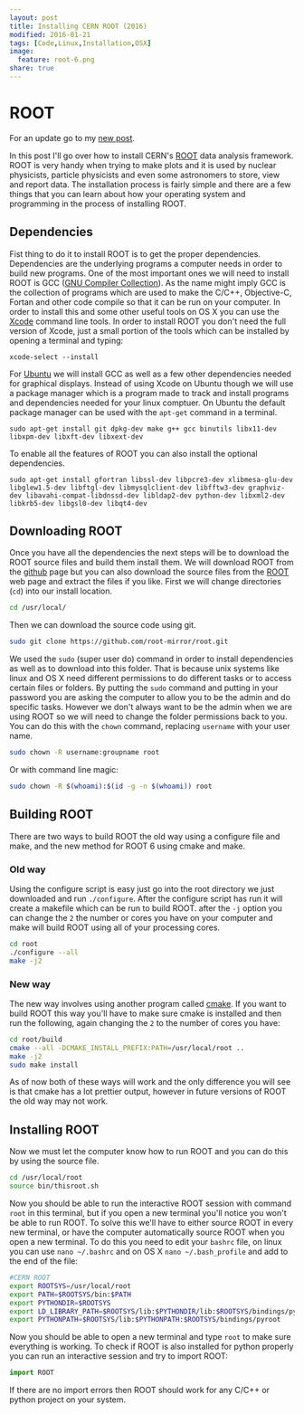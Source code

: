 ```yaml
---
layout: post
title: Installing CERN ROOT (2016)
modified: 2016-01-21
tags: [Code,Linux,Installation,OSX]
image:
  feature: root-6.png
share: true
---
```


# ROOT

For an update go to my [new post].

In this post I'll go over how to install CERN's [ROOT] data analysis framework.
ROOT is very handy when trying to make plots and it is used by nuclear physicists, particle physicists
and even some astronomers to store, view and report data.  The installation process is fairly simple
and there are a few things that you can learn about how your operating system and programming
in the process of installing ROOT.

##  Dependencies

Fist thing to do it to install ROOT is to get the proper dependencies.  Dependencies are the underlying
programs a computer needs in order to build new programs. One of the most important ones we will need
to install ROOT is GCC ([GNU Compiler Collection]). As the name might imply GCC is the collection of
programs which are used to make the C/C++, Objective-C, Fortan and other code compile so that it can
be run on your computer.  In order to install this and some other useful tools on OS X you can use the
[Xcode] command line tools. In order to install ROOT you don't need the full version of Xcode, just a
small portion of the tools which can be installed by opening a terminal and typing:

    xcode-select --install

For [Ubuntu] we will install GCC as well as a few other dependencies needed for graphical displays.
Instead of using Xcode on Ubuntu though we will use a package manager which is a program made
to track and install programs and dependencies needed for your linux comptuer.  On Ubuntu the
default package manager can be used with the `apt-get` command in a terminal.

    sudo apt-get install git dpkg-dev make g++ gcc binutils libx11-dev libxpm-dev libxft-dev libxext-dev

To enable all the features of ROOT you can also install the optional dependencies.

    sudo apt-get install gfortran libssl-dev libpcre3-dev xlibmesa-glu-dev libglew1.5-dev libftgl-dev libmysqlclient-dev libfftw3-dev graphviz-dev libavahi-compat-libdnssd-dev libldap2-dev python-dev libxml2-dev libkrb5-dev libgsl0-dev libqt4-dev

##  Downloading ROOT

Once you have all the dependencies the next steps will be to download the ROOT source files and build
them install them.  We will download ROOT from the [github] page but you can also download the source files
from the [ROOT] web page and extract the files if you like. First we will change directories (`cd`) into our install location.

```bash
cd /usr/local/
```

Then we can download the source code using git.

```bash
sudo git clone https://github.com/root-mirror/root.git
```

We used the `sudo` (super user do) command in order to install dependencies as well as to download into this folder.
That is because unix systems like linux and OS X need different permissions to do different tasks or to
access certain files or folders.  By putting the `sudo` command and putting in your password you are asking the computer to allow you to be
the admin and do specific tasks. However we don't always want to be the admin when we are using ROOT so we will need to
change the folder permissions back to you.  You can do this with the `chown` command, replacing `username` with your user name.

```bash
sudo chown -R username:groupname root
```

Or with command line magic:

```bash
sudo chown -R $(whoami):$(id -g -n $(whoami)) root
```

##  Building ROOT

There are two ways to build ROOT the old way using a configure file and make, and the new method for ROOT 6 using cmake and make.

### Old way
Using the configure script is easy just go into the root directory we just downloaded and run `./configure`. After the configure
script has run it will create a makefile which can be run to build ROOT. after the `-j` option you can change the `2` the number
or cores you have on your computer and make will build ROOT using all of your processing cores.

```bash
cd root
./configure --all
make -j2
```

### New way
The new way involves using another program called [cmake].  If you want to build ROOT this way you'll have to make sure cmake
is installed and then run the following, again changing the `2` to the number of cores you have:

```bash
cd root/build
cmake --all -DCMAKE_INSTALL_PREFIX:PATH=/usr/local/root ..
make -j2
sudo make install
```

As of now both of these ways will work and the only difference you will see is that cmake has a lot prettier output,
however in future versions of ROOT the old way may not work.

##  Installing ROOT

Now we must let the computer know how to run ROOT and you can do this by using the source file.

```bash
cd /usr/local/root
source bin/thisroot.sh
```

Now you should be able to run the interactive ROOT session with command `root` in this terminal, but if you
open a new terminal you'll notice you won't be able to run ROOT. To solve this we'll have to either source ROOT
in every new terminal, or have the computer automatically source ROOT when you open a new terminal. To do this
you need to edit your `bashrc` file, on linux you can use `nano ~/.bashrc` and on OS X  `nano ~/.bash_profile`
and add to the end of the file:

```bash
#CERN ROOT
export ROOTSYS=/usr/local/root
export PATH=$ROOTSYS/bin:$PATH
export PYTHONDIR=$ROOTSYS
export LD_LIBRARY_PATH=$ROOTSYS/lib:$PYTHONDIR/lib:$ROOTSYS/bindings/pyroot:$LD_LIBRARY_PATH
export PYTHONPATH=$ROOTSYS/lib:$PYTHONPATH:$ROOTSYS/bindings/pyroot
```

Now you should be able to open a new terminal and type `root` to make sure everything is working. To check if ROOT is also installed
for python properly you can run an interactive session and try to import ROOT:

```python
import ROOT
```

If there are no import errors then ROOT should work for any C/C++ or python project on your system.


[GNU Compiler Collection]: https://gcc.gnu.org
[Xcode]: https://developer.apple.com/xcode/
[Ubuntu]: http://www.ubuntu.com
[github]: https://github.com/root-mirror/root
[ROOT]: https://root.cern.ch
[cmake]: https://cmake.org
[new post]: http://tylern4.github.io/InstallRoot-2017/

<script>
  (function(i,s,o,g,r,a,m){i['GoogleAnalyticsObject']=r;i[r]=i[r]||function(){
  (i[r].q=i[r].q||[]).push(arguments)},i[r].l=1*new Date();a=s.createElement(o),
  m=s.getElementsByTagName(o)[0];a.async=1;a.src=g;m.parentNode.insertBefore(a,m)
  })(window,document,'script','//www.google-analytics.com/analytics.js','ga');

  ga('create', 'UA-72714958-1', 'auto');
  ga('send', 'pageview');

</script>
